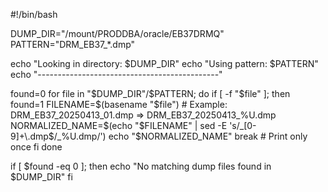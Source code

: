 #!/bin/bash

DUMP_DIR="/mount/PRODDBA/oracle/EB37DRMQ"
PATTERN="DRM_EB37_*.dmp"

echo "Looking in directory: $DUMP_DIR"
echo "Using pattern: $PATTERN"
echo "---------------------------------------------"

found=0
for file in "$DUMP_DIR"/$PATTERN; do
  if [ -f "$file" ]; then
    found=1
    FILENAME=$(basename "$file")
    # Example: DRM_EB37_20250413_01.dmp => DRM_EB37_20250413_%U.dmp
    NORMALIZED_NAME=$(echo "$FILENAME" | sed -E 's/_[0-9]+\.dmp$/_%U.dmp/')
    echo "$NORMALIZED_NAME"
    break  # Print only once
  fi
done

if [ $found -eq 0 ]; then
  echo "No matching dump files found in $DUMP_DIR"
fi
